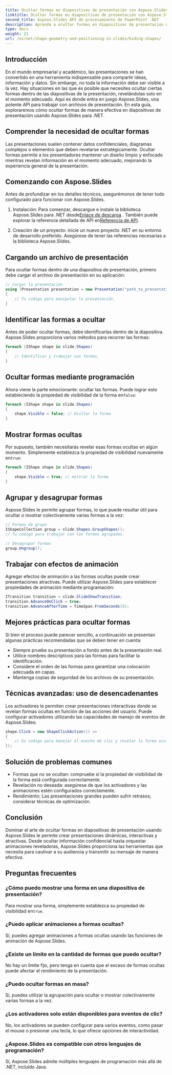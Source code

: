 ```yaml
---
title: Ocultar formas en diapositivas de presentación con Aspose.Slides
linktitle: Ocultar formas en diapositivas de presentación con Aspose.Slides
second_title: Aspose.Slides API de procesamiento de PowerPoint .NET
description: Aprenda a ocultar formas en diapositivas de presentación usando Aspose.Slides para .NET. Guía paso a paso con código fuente, preguntas frecuentes y mejores prácticas para presentaciones dinámicas.
type: docs
weight: 21
url: /es/net/shape-geometry-and-positioning-in-slides/hiding-shapes/
---
```


## Introducción

En el mundo empresarial y académico, las presentaciones se han convertido en una herramienta indispensable para compartir ideas, información y datos. Sin embargo, no toda la información debe ser visible a la vez. Hay situaciones en las que es posible que necesites ocultar ciertas formas dentro de las diapositivas de la presentación, revelándolas solo en el momento adecuado. Aquí es donde entra en juego Aspose.Slides, una potente API para trabajar con archivos de presentación. En esta guía, exploraremos cómo ocultar formas de manera efectiva en diapositivas de presentación usando Aspose.Slides para .NET.

## Comprender la necesidad de ocultar formas

Las presentaciones suelen contener datos confidenciales, diagramas complejos o elementos que deben revelarse estratégicamente. Ocultar formas permite a los presentadores mantener un diseño limpio y enfocado mientras revelan información en el momento adecuado, mejorando la experiencia general de la presentación.

## Comenzando con Aspose.Slides

Antes de profundizar en los detalles técnicos, asegurémonos de tener todo configurado para funcionar con Aspose.Slides.

1. Instalación: Para comenzar, descargue e instale la biblioteca Aspose.Slides para .NET desde[Enlace de descarga](https://releases.aspose.com/slides/net/) . También puede explorar la referencia detallada de API en[Referencia de API](https://reference.aspose.com/slides/net/).

2. Creación de un proyecto: inicie un nuevo proyecto .NET en su entorno de desarrollo preferido. Asegúrese de tener las referencias necesarias a la biblioteca Aspose.Slides.

## Cargando un archivo de presentación

Para ocultar formas dentro de una diapositiva de presentación, primero debe cargar el archivo de presentación en su aplicación:

```csharp
// Cargar la presentación
using (Presentation presentation = new Presentation("path_to_presentation.pptx"))
{
    // Tu código para manipular la presentación.
}
```

## Identificar las formas a ocultar

Antes de poder ocultar formas, debe identificarlas dentro de la diapositiva. Aspose.Slides proporciona varios métodos para recorrer las formas:

```csharp
foreach (IShape shape in slide.Shapes)
{
    // Identificar y trabajar con formas.
}
```

## Ocultar formas mediante programación

 Ahora viene la parte emocionante: ocultar las formas. Puede lograr esto estableciendo la propiedad de visibilidad de la forma en`false`:

```csharp
foreach (IShape shape in slide.Shapes)
{
    shape.Visible = false; // Ocultar la forma
}
```

## Mostrar formas ocultas

Por supuesto, también necesitarás revelar esas formas ocultas en algún momento. Simplemente establezca la propiedad de visibilidad nuevamente en`true`:

```csharp
foreach (IShape shape in slide.Shapes)
{
    shape.Visible = true; // mostrar la forma
}
```

## Agrupar y desagrupar formas

Aspose.Slides le permite agrupar formas, lo que puede resultar útil para ocultar o mostrar colectivamente varias formas a la vez:

```csharp
// Formas de grupo
IShapeCollection group = slide.Shapes.GroupShapes();
// Tu código para trabajar con las formas agrupadas.

// Desagrupar formas
group.Ungroup();
```

## Trabajar con efectos de animación

Agregar efectos de animación a las formas ocultas puede crear presentaciones atractivas. Puede utilizar Aspose.Slides para establecer propiedades de animación mediante programación:

```csharp
ITransition transition = slide.SlideShowTransition;
transition.AdvanceOnClick = true;
transition.AdvanceAfterTime = TimeSpan.FromSeconds(5);
```

## Mejores prácticas para ocultar formas

Si bien el proceso puede parecer sencillo, a continuación se presentan algunas prácticas recomendadas que se deben tener en cuenta:

- Siempre pruebe su presentación a fondo antes de la presentación real.
- Utilice nombres descriptivos para las formas para facilitar la identificación.
- Considere el orden de las formas para garantizar una colocación adecuada en capas.
- Mantenga copias de seguridad de los archivos de su presentación.

## Técnicas avanzadas: uso de desencadenantes

Los activadores le permiten crear presentaciones interactivas donde se revelan formas ocultas en función de las acciones del usuario. Puede configurar activadores utilizando las capacidades de manejo de eventos de Aspose.Slides:

```csharp
shape.Click = new ShapeClickAction(() =>
{
    // Su código para manejar el evento de clic y revelar la forma oculta
});
```

## Solución de problemas comunes

- Formas que no se ocultan: compruebe si la propiedad de visibilidad de la forma está configurada correctamente.
- Revelación no deseada: asegúrese de que los activadores y las animaciones estén configurados correctamente.
- Rendimiento: Las presentaciones grandes pueden sufrir retrasos; considerar técnicas de optimización.

## Conclusión

Dominar el arte de ocultar formas en diapositivas de presentación usando Aspose.Slides le permite crear presentaciones dinámicas, interactivas y atractivas. Desde ocultar información confidencial hasta orquestar animaciones reveladoras, Aspose.Slides proporciona las herramientas que necesita para cautivar a su audiencia y transmitir su mensaje de manera efectiva.

## Preguntas frecuentes

### ¿Cómo puedo mostrar una forma en una diapositiva de presentación?

Para mostrar una forma, simplemente establezca su propiedad de visibilidad en`true`.

### ¿Puedo aplicar animaciones a formas ocultas?

Sí, puedes agregar animaciones a formas ocultas usando las funciones de animación de Aspose.Slides.

### ¿Existe un límite en la cantidad de formas que puedo ocultar?

No hay un límite fijo, pero tenga en cuenta que el exceso de formas ocultas puede afectar el rendimiento de la presentación.

### ¿Puedo ocultar formas en masa?

Sí, puedes utilizar la agrupación para ocultar o mostrar colectivamente varias formas a la vez.

### ¿Los activadores solo están disponibles para eventos de clic?

No, los activadores se pueden configurar para varios eventos, como pasar el mouse o presionar una tecla, lo que ofrece opciones de interactividad.

### ¿Aspose.Slides es compatible con otros lenguajes de programación?

Sí, Aspose.Slides admite múltiples lenguajes de programación más allá de .NET, incluido Java.